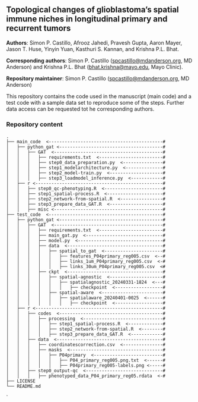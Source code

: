 ## Topological changes of glioblastoma’s spatial immune niches in longitudinal primary and recurrent tumors

**Authors**: Simon P. Castillo, Afrooz Jahedi, Pravesh Gupta, Aaron Mayer, Jason T. Huse, Yinyin Yuan, Kasthuri S. Kannan, and Krishna P.L. Bhat.

**Corresponding authors**: Simon P. Castillo (spcastillo@mdanderson.org, MD Anderson) and Krishna P.L. Bhat (bhat.krishna@mayo.edu, Mayo Clinic).

**Repository maintainer**:  Simon P. Castillo (spcastillo@mdanderson.org, MD Anderson)

This repository contains the code used in the manuscript (main code) and a test code with a sample data set to reproduce some of the steps. Further data access can be requested tot he corresponding authors.

### Repository content

    .
    ├── main_code  <-------------------------------------------#  
    │   ├── python_gat <---------------------------------------#
    │   │   ├── GAT  <-----------------------------------------# 
    │   │   │   ├── requirements.txt  <------------------------# 
    │   │   │   ├── step0_data_preparation.py  <---------------#
    │   │   │   ├── step1_modelarchitecture.py  <--------------#
    │   │   │   ├── step2_model-train.py  <--------------------#
    │   │   │   ├── step3_loadmodel_inference.py  <------------# 
    │   ├── r <------------------------------------------------# 
    │   │   ├── step0_qc-phenotyping.R  <----------------------# 
    │   │   ├── step1_spatial-process.R  <---------------------# 
    │   │   ├── step2_network-from-spatial.R  <----------------#
    │   │   ├── step3_prepare_data_GAT.R  <--------------------#
    │   │   ├── misc <-----------------------------------------#
    ├── test_code  <-------------------------------------------# 
    │   ├── python_gat <---------------------------------------# 
    │   │   ├── GAT  <-----------------------------------------#
    │   │   │   ├── requirements.txt  <------------------------#
    │   │   │   ├── main_gat.py  <-----------------------------#
    │   │   │   ├── model.py  <--------------------------------#
    │   │   │   ├── data  <------------------------------------#
    │   │   │   │   ├── spatial_to_gat  <----------------------#
    │   │   │   │   │   ├── features_P04primary_reg005.csv  <--# 
    │   │   │   │   │   ├── links_1um_P04primary_reg005.csv  <-# 
    │   │   │   │   │   ├── links_30um_P04primary_reg005.csv  <# 
    │   │   │   ├── ckpt  <------------------------------------# 
    │   │   │   │   ├── spatial-agnostic  <--------------------# 
    │   │   │   │   │   ├── spatialagnostic_20240331-1824  <---# 
    │   │   │   │   │   │   ├── checkpoint  <------------------# 
    │   │   │   │   ├── spatial-aware  <-----------------------# 
    │   │   │   │   │   ├── spatialaware_20240401-0025  <------# 
    │   │   │   │   │   │   ├── checkpoint  <------------------# 
    │   ├── r <------------------------------------------------# 
    │   │   ├── codes  <---------------------------------------# 
    │   │   │   ├── processing  <------------------------------# 
    │   │   │   │   ├── step1_spatial-process.R  <-------------# 
    │   │   │   │   ├── step2_network-from-spatial.R  <--------# 
    │   │   │   │   ├── step3_prepare_data_GAT.R  <------------# 
    │   │   ├── data  <----------------------------------------# 
    │   │   │   ├── coordinatescorrection.csv  <---------------# 
    │   │   │   ├── masks  <-----------------------------------# 
    │   │   │   │   ├── P04primary  <--------------------------# 
    │   │   │   │   │   ├── P04_primary_reg005.png.txt  <------# 
    │   │   │   │   │   ├── P04primary_reg005-labels.png <-----# 
    │   │   ├── step0_output-qc  <-----------------------------# 
    │   │   │   ├── phenotyped_data_P04_primary_reg05.rdata  <-# 
    ├── LICENSE
    └── README.md
`
